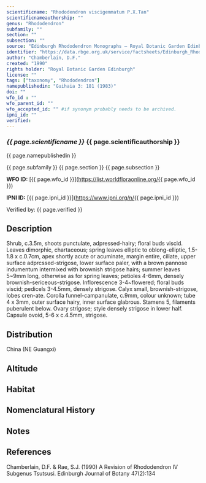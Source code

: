 ```yaml
---
scientificname: "Rhododendron viscigemmatum P.X.Tan"
scientificnameauthorship: ""
genus: "Rhododendron"
subfamily: ""
section: ""
subsection: ""
source: "Edinburgh Rhododendron Monographs – Royal Botanic Garden Edinburgh"
identifier: "https://data.rbge.org.uk/service/factsheets/Edinburgh_Rhododendron_Monographs.xhtml"
author: "Chamberlain, D.F."
created: "1990"
rights holder: "Royal Botanic Garden Edinburgh"
license: ""
tags: ["taxonomy", "Rhododendron"]
namepublishedin: "Guihaia 3: 181 (1983)"
doi: ""
wfo_id : ""
wfo_parent_id: ""
wfo_accepted_id: "" #if synonym probably needs to be archived.                      
ipni_id: ""
verified:
---
```

### _{{ page.scientificname }}_ {{ page.scientificauthorship }}
 {{ page.namepublishedin }}

{{ page.subfamily }} {{ page.section }} {{ page.subsection }}

**WFO ID:** [{{ page.wfo_id }}](https://list.worldfloraonline.org/{{ page.wfo_id }})

**IPNI ID:** [{{ page.ipni_id }}](https://www.ipni.org/n/{{ page.ipni_id }})

Verified by: {{ page.verified }}



## Description
Shrub, c.3.5m, shoots punctulate, adpressed-hairy; floral buds viscid. Leaves dimorphic, chartaceous; spring leaves elliptic to oblong-elliptic, 1.5-1.8 x c.0.7cm, apex shortly acute or acuminate, margin entire, ciliate, upper surface adprcssed-strigose, lower surface paler, with a brown pannose indumentum intermixed with brownish strigose hairs; summer leaves 5~9mm long, otherwise as for spring leaves; petioles 4-6mm, densely brownish-sericeous-strigose. Inflorescence 3-4~flowered; floral buds viscid; pedicels 3-4.5mm, densely strigose. Calyx small, brownish-strigose, lobes cren-ate. Corolla funnel-campanulate, c.9mm, colour unknown; tube 4 x 3mm, outer surface hairy, inner surface glabrous. Stamens 5, filaments puberulent below. Ovary strigose; style densely strigose in lower half. Capsule ovoid, 5-6 x c.4.5mm, strigose.

## Distribution
China (NE Guangxi)

## Altitude


## Habitat


## Nomenclatural History

                       
## Notes


## References

Chamberlain, D.F. & Rae, S.J. (1990) A Revision of Rhododendron IV Subgenus Tsutsusi. Edinburgh Journal of Botany 47(2):134
